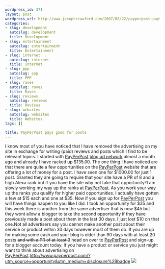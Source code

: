```yaml
--- 
wordpress_id: 371
layout: post
wordpress_url: http://www.josephcrawford.com/2007/02/22/payperpost-pays-good-for-posts/
categories: 
- slug: development
  autoslug: development
  title: Development
- slug: entertainment
  autoslug: entertainment
  title: Entertainment
- slug: internet
  autoslug: internet
  title: Internet
- slug: ppp
  autoslug: ppp
  title: PPP
- slug: raves
  autoslug: raves
  title: Raves
- slug: reviews
  autoslug: reviews
  title: Reviews
- slug: websites
  autoslug: websites
  title: Websites
tags: []

title: PayPerPost pays good for posts
---
```

I know most of you have noticed that I have removed the advertising on my site in exchange for writing (paid) reviews and posts which I find to be relevant topics.  I started with [PayPerPost](http://tinyurl.com/2xd54g) [blog ad network](http://www.payperpost.com) almost a month ago and already I have racked up $135.00.  The one thing I have noticed are that there are quite a few opportunities on the [PayPerPost](http://tinyurl.com/2xd54g) website that are offering a lot of money for a post.  I have seen one for $1000.00 for just 1 post.  Granted they are going to require that your site have a PR of 8 and a high Alexa rank but if you have the site why not take that opportunity?I am slowly working my way up the ranks at [PayPerPost](http://tinyurl.com/2xd54g).  As you work your way up the ranks you qualify for higher paid opportunities.  I actually have gotten a few at $15 each and one at $35.  Now if you sign up for [PayPerPost](http://tinyurl.com/2xd54g) you will have things happen to you like I did.  I took an opportunity for $35 and this week there is another from the same advertiser that is now $45 but they wont allow a blogger to take the second opportunity if they have previously made a post about them in the last 30 days.  I just lost $10 on that one.Not all advertisers say you cannot make another post about their service or product within 30 days however most of them do.  If you are up for making some cash and your blog is older than 90 days with at least 20 posts <strike>and with a PR of at least 3</strike> head on over to [PayPerPost](http://tinyurl.com/2xd54g) and sign-up for a blogger account today.  If you have a product or service you just might want to think about advertising on [PayPerPost](http://tinyurl.com/2xd54g).<http://www.payperpost.com/?utm_source=opportunity&utm_medium=disclosure%2Bbadge>
[![](http://tinyurl.com/34nntm)](http://www.payperpost.com/?utm_source=opportunity&utm_medium=disclosure%2Bbadge)
